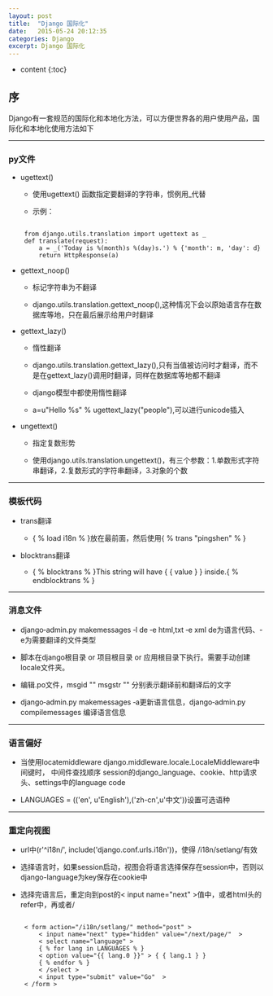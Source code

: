 ```yaml
---
layout: post
title:  "Django 国际化"
date:   2015-05-24 20:12:35
categories: Django
excerpt: Django 国际化
---
```


* content
{:toc}


## 序

Django有一套规范的国际化和本地化方法，可以方便世界各的用户使用产品，国际化和本地化使用方法如下

---

### py文件

 * ugettext()

   * 使用ugettext() 函数指定要翻译的字符串，惯例用_代替

   * 示例：
   <pre><code>
    from django.utils.translation import ugettext as _
    def translate(request):
        a = _('Today is %(month)s %(day)s.') % {'month': m, 'day': d}
        return HttpResponse(a)
   </code></pre>

 * gettext_noop()

   * 标记字符串为不翻译

   * django.utils.translation.gettext_noop(),这种情况下会以原始语言存在数据库等地，只在最后展示给用户时翻译

 * gettext_lazy()

   * 惰性翻译

   * django.utils.translation.gettext_lazy(),只有当值被访问时才翻译，而不是在gettext_lazy()调用时翻译，同样在数据库等地都不翻译

   * django模型中都使用惰性翻译

   * a=u"Hello %s" % ugettext_lazy("people"),可以进行unicode插入

 * ungettext()

   * 指定复数形势

   * 使用django.utils.translation.ungettext()，有三个参数：1.单数形式字符串翻译，2.复数形式的字符串翻译，3.对象的个数

---

### 模板代码

 * trans翻译

   * { % load i18n % }放在最前面，然后使用{ % trans "pingshen" % }

 * blocktrans翻译

   * { % blocktrans % }This string will have { { value } } inside.{ % endblocktrans % }

---

### 消息文件

 * django‐admin.py makemessages ‐l de ‐e html,txt ‐e xml    de为语言代码、-e为需要翻译的文件类型

 * 脚本在django根目录 or 项目根目录 or 应用根目录下执行。需要手动创建locale文件夹。

 * 编辑.po文件，msgid ""      msgstr "" 分别表示翻译前和翻译后的文字

 *  django‐admin.py makemessages ‐a更新语言信息，django‐admin.py compilemessages 编译语言信息

---

### 语言偏好

 * 当使用locatemiddleware django.middleware.locale.LocaleMiddleware中间键时， 中间件查找顺序 session的django_language、cookie、http请求头、settings中的language code

 * LANGUAGES = (('en', u'English'),('zh-cn',u'中文'))设置可选语种

---

### 重定向视图

 * url中(r'^i18n/', include('django.conf.urls.i18n'))，使得 /i18n/setlang/有效

 * 选择语言时，如果session启动，视图会将语言选择保存在session中，否则以django-language为key保存在cookie中

 * 选择完语言后，重定向到post的\< input name="next" \>值中，或者html头的refer中，再或者/

    <pre><code>
    < form action="/i18n/setlang/" method="post" >
        < input name="next" type="hidden" value="/next/page/"  >
        < select name="language" >
        { % for lang in LANGUAGES % }
        < option value="{{ lang.0 }}" > { { lang.1 } } </ option >
        { % endfor % }
        < /select >
        < input type="submit" value="Go"  >
    < /form >
    </code></pre>
